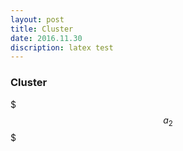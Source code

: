 ```yaml
---
layout: post
title: Cluster
date: 2016.11.30
discription: latex test
---
```


### Cluster

$$$a_2$$$
